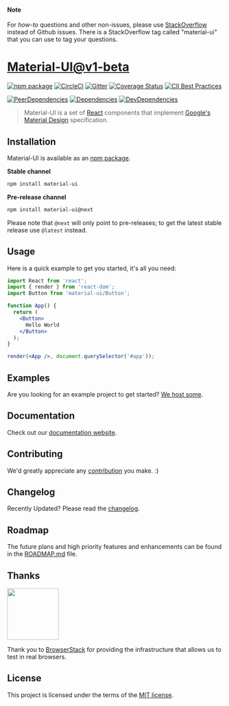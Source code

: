 #### Note

For *how-to* questions and other non-issues,
please use [StackOverflow](http://stackoverflow.com/questions/tagged/material-ui)
instead of Github issues. There is a StackOverflow tag called "material-ui"
that you can use to tag your questions.

# [Material-UI@v1-beta](https://material-ui-next.com/)
[![npm package](https://img.shields.io/npm/v/material-ui/next.svg)](https://www.npmjs.org/package/material-ui)
[![CircleCI](https://img.shields.io/circleci/project/github/mui-org/material-ui/v1-beta.svg)](https://circleci.com/gh/mui-org/material-ui/tree/v1-beta)
[![Gitter](https://img.shields.io/badge/gitter-join%20chat-f81a65.svg)](https://gitter.im/mui-org/material-ui?utm_source=badge&utm_medium=badge&utm_campaign=pr-badge&utm_content=badge)
[![Coverage Status](https://img.shields.io/codecov/c/github/mui-org/material-ui/v1-beta.svg)](https://codecov.io/gh/mui-org/material-ui/branch/v1-beta)
[![CII Best Practices](https://bestpractices.coreinfrastructure.org/projects/1320/badge)](https://bestpractices.coreinfrastructure.org/projects/1320)

[![PeerDependencies](https://img.shields.io/david/peer/mui-org/material-ui.svg)](https://david-dm.org/mui-org/material-ui#info=peerDependencies&view=list)
[![Dependencies](https://img.shields.io/david/mui-org/material-ui.svg)](https://david-dm.org/mui-org/material-ui)
[![DevDependencies](https://img.shields.io/david/dev/mui-org/material-ui.svg)](https://david-dm.org/mui-orgy/material-ui#info=devDependencies&view=list)

> Material-UI is a set of [React](http://facebook.github.io/react/) components that implement
[Google's Material Design](https://www.google.com/design/spec/material-design/introduction.html)
specification.

## Installation

Material-UI is available as an [npm package](https://www.npmjs.org/package/material-ui).

**Stable channel**
```sh
npm install material-ui
```

**Pre-release channel**
```sh
npm install material-ui@next
```

Please note that `@next` will only point to pre-releases; to get the latest stable release use `@latest` instead.

## Usage

Here is a quick example to get you started, it's all you need:

```jsx
import React from 'react';
import { render } from 'react-dom';
import Button from 'material-ui/Button';

function App() {
  return (
    <Button>
      Hello World
    </Button>
  );
}

render(<App />, document.querySelector('#app'));
```

## Examples

Are you looking for an example project to get started?
[We host some](https://github.com/callemall/material-ui/blob/v1-beta/docs/src/pages/getting-started/example-projects.md).

## Documentation

Check out our [documentation website](https://material-ui-next.com/).

## Contributing

We'd greatly appreciate any [contribution](https://github.com/callemall/material-ui/blob/v1-beta/CONTRIBUTING.md) you make. :)

## Changelog

Recently Updated?
Please read the [changelog](https://github.com/callemall/material-ui/releases).

## Roadmap

The future plans and high priority features and enhancements can be found in the [ROADMAP.md](https://github.com/callemall/material-ui/blob/v1-beta/ROADMAP.md) file.

## Thanks

[<img src="https://www.browserstack.com/images/mail/browserstack-logo-footer.png" width="120">](https://www.browserstack.com/)

Thank you to [BrowserStack](https://www.browserstack.com/) for providing the infrastructure that allows us to test in real browsers.

## License

This project is licensed under the terms of the
[MIT license](https://github.com/callemall/material-ui/blob/v1-beta/LICENSE).
